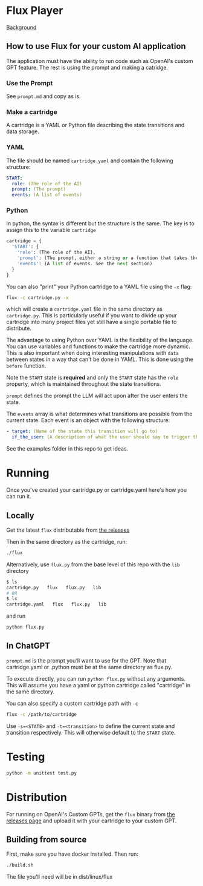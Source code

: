 # Flux Player

[Background](https://www.adamgrant.info/flux-player)

## How to use Flux for your custom AI application

The application must have the ability to run code such as OpenAI's custom GPT feature.
The rest is using the prompt and making a catridge.

### Use the Prompt

See `prompt.md` and copy as is.

### Make a cartridge

A cartridge is a YAML or Python file describing the state transitions and data storage.

### YAML

The file should be named `cartridge.yaml` and contain the following structure:

```yaml
START:
  role: (The role of the AI)
  prompt: (The prompt)
  events: (A list of events)
```

### Python

In python, the syntax is different but the structure is the same. The key is to assign this to the variable `cartridge`

```python
cartridge = {
  'START': {
    'role': (The role of the AI),
    'prompt': (The prompt, either a string or a function that takes the data dict as an argument),
    'events': (A list of events. See the next section)
  }
}
```

You can also "print" your Python cartridge to a YAML file using the `-x` flag:

```bash
flux -c cartridge.py -x
```

which will create a `cartridge.yaml` file in the same directory as `cartridge.py`.
This is particularly useful if you want to divide up your cartridge into many project files yet still have a single portable file to distribute.

The advantage to using Python over YAML is the flexibility of the language. You can use variables and functions to make the cartridge more dynamic. This is also important when doing interesting manipulations with `data` between states in a way that can't be done in YAML. This is done using the `before` function.

Note the `START` state is **required** and only the `START` state has the `role` property, which is maintained throughout the state transitions.

`prompt` defines the prompt the LLM will act upon after the user enters the state.

The `events` array is what determines what transitions are possible from the current state. Each event is an object with the following structure:

```yaml
- target: (Name of the state this transition will go to)
  if_the_user: (A description of what the user should say to trigger this transition assuming the sentence starts with 'if the user...')
```

See the examples folder in this repo to get ideas.

# Running

Once you've created your cartridge.py or cartridge.yaml here's how you can run it.

## Locally

Get the latest `flux` distributable from [the releases](https://github.com/adamjgrant/fluxplayer/tags)

Then in the same directory as the cartridge, run:

```bash
./flux
```

Alternatively, use `flux.py` from the base level of this repo with the `lib` directory 

```bash
$ ls
cartridge.py   flux   flux.py   lib
# OR
$ ls
cartridge.yaml   flux   flux.py   lib
```

and run

```bash
python flux.py
```

## In ChatGPT

`prompt.md` is the prompt you'll want to use for the GPT. Note that cartridge.yaml or .python must be at the same directory as flux.py.

To execute directly, you can run `python flux.py` without any arguments. This will assume you have a yaml or python cartridge called "cartridge" in the same directory.

You can also specify a custom cartridge path with `-c`

```bash
flux -c /path/to/cartridge
```

Use `-s=<STATE>` and `-t=<transition>` to define the current state and transition respectively. This will otherwise default to the `START` state.

# Testing

```bash
python -m unittest test.py
```

# Distribution

For running on OpenAI's Custom GPTs, get the `flux` binary from [the releases page](https://github.com/adamjgrant/fluxplayer/releases) and upload it with your cartridge to your custom GPT.

## Building from source

First, make sure you have docker installed. Then run:

```bash
./build.sh
```

The file you'll need will be in dist/linux/flux
